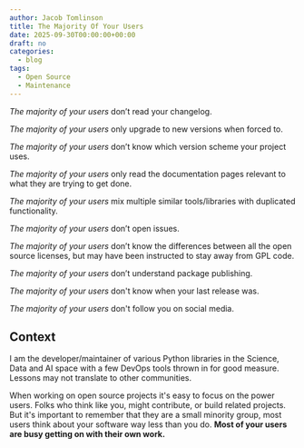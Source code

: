 ```yaml
---
author: Jacob Tomlinson
title: The Majority Of Your Users
date: 2025-09-30T00:00:00+00:00
draft: no
categories:
  - blog
tags:
  - Open Source
  - Maintenance
---
```


_The majority of your users_ don’t read your changelog. 

_The majority of your users_ only upgrade to new versions when forced to. 

_The majority of your users_ don’t know which version scheme your project uses. 

_The majority of your users_ only read the documentation pages relevant to what they are trying to get done. 

_The majority of your users_ mix multiple similar tools/libraries with duplicated functionality.

_The majority of your users_ don’t open issues. 

_The majority of your users_ don’t know the differences between all the open source licenses, but may have been instructed to stay away from GPL code. 

_The majority of your users_ don’t understand package publishing. 

_The majority of your users_ don't know when your last release was.

_The majority of your users_ don't follow you on social media.

## Context

I am the developer/maintainer of various Python libraries in the Science, Data and AI space with a few DevOps tools thrown in for good measure. Lessons may not translate to other communities.

When working on open source projects it's easy to focus on the power users. Folks who think like you, might contribute, or build related projects. But it's important to remember that they are a small minority group, most users think about your software way less than you do. **Most of your users are busy getting on with their own work.**
